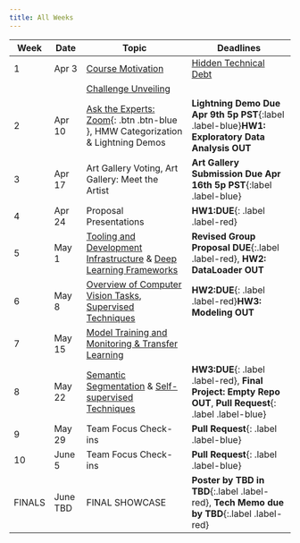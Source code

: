 ```yaml
---
title: All Weeks
---
```

|  Week  | Date | Topic | Deadlines |
|--------|------|-------|-----------|
| 1      | Apr 3 | [Course Motivation](https://docs.google.com/presentation/d/1U7yOGLZ1MIsRushJtzeubYAJicduFZaZJ8PTOfzHbVM/edit?usp=sharing) | [Hidden Technical Debt](https://proceedings.neurips.cc/paper_files/paper/2015/file/86df7dcfd896fcaf2674f757a2463eba-Paper.pdf)|
|        |  | [Challenge Unveiling](https://docs.google.com/presentation/d/1kAWXLhXEPB59LoRJVeP2Y7UcG3UzsFFiH1bXMzuCzPg/edit?usp=sharing) | |
| 2       | Apr 10 | [Ask the Experts: Zoom](https://uci.zoom.us/rec/share/_ovReN8pE5J7JwKY3-EDcOTVS3swBqROqPx-z1jNGApBP8ANGyDeeKyUMVAp65rK.vzUqU0ZMp5W9dHBf?startTime=1712794323000){: .btn .btn-blue }, HMW Categorization & Lightning Demos|**Lightning Demo Due Apr 9th 5p PST**{:label .label-blue}**HW1: Exploratory Data Analysis OUT** |
| 3      | Apr 17 | Art Gallery Voting, Art Gallery: Meet the Artist | **Art Gallery Submission Due Apr 16th 5p PST**{:label .label-blue} |
| 4      | Apr 24 | Proposal Presentations |**HW1:DUE**{: .label .label-red}|
| 5      | May 1 | [Tooling and Development Infrastructure](https://docs.google.com/presentation/d/13_PD6J63ffhdltenteZ1Y0cVRJsMJyT8nBWJ-QeOUR8/edit?usp=sharing) & [Deep Learning Frameworks](https://docs.google.com/presentation/d/1RjI6ZLcl2f6cJArb6etoWpRwwUiIHWnucXcS9NFKTEY/edit?usp=sharing) | **Revised Group Proposal DUE**{:.label .label-red}, **HW2: DataLoader OUT** |
| 6      | May 8 | [Overview of Computer Vision Tasks](https://docs.google.com/presentation/d/1MEQSypTcmET2HKrHkuCCjHWqndwLmN1HQdF3EE0vgu4/edit?usp=sharing), [Supervised Techniques](https://docs.google.com/presentation/d/1g1dWe5FDRUtIjdTXbcjRG622GPP3iYiP4ulAB5ckNu0/edit?usp=sharing) |**HW2:DUE**{: .label .label-red}**HW3: Modeling OUT**|
| 7      | May 15 | [Model Training and Monitoring & Transfer Learning](https://docs.google.com/presentation/d/1L4QwP4ovatYnONZgFZ-4zj5Gq1zfz8zOzPGKtNy6pTE/edit?usp=sharing) | |
| 8      | May 22 | [Semantic Segmentation](https://docs.google.com/presentation/d/1LkbgDG7l2s3LSlUZxQh8YHi_EDSnMwbQWsiGEEJHmz4/edit?usp=sharing) & [Self-supervised Techniques](https://docs.google.com/presentation/d/14ZxN91i1PxIpfmB9eZsEsRuhiVg-vKhBP9HGteSrRho/edit?usp=sharing) |**HW3:DUE**{: .label .label-red}, **Final Project: Empty Repo OUT**, **Pull Request**{: .label .label-blue} |
| 9      | May 29 | Team Focus Check-ins |**Pull Request**{: .label .label-blue} |
| 10     | June 5 | Team Focus Check-ins | **Pull Request**{: .label .label-blue} |
| FINALS | June TBD | FINAL SHOWCASE |**Poster by TBD in TBD**{:.label .label-red}, **Tech Memo due by TBD**{:.label .label-red}|
